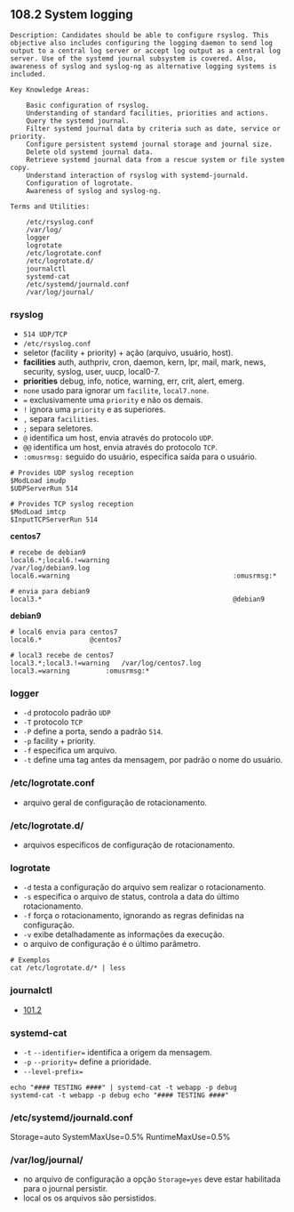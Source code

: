 ## 108.2 System logging

```
Description: Candidates should be able to configure rsyslog. This objective also includes configuring the logging daemon to send log output to a central log server or accept log output as a central log server. Use of the systemd journal subsystem is covered. Also, awareness of syslog and syslog-ng as alternative logging systems is included.

Key Knowledge Areas:

    Basic configuration of rsyslog.
    Understanding of standard facilities, priorities and actions.
    Query the systemd journal.
    Filter systemd journal data by criteria such as date, service or priority.
    Configure persistent systemd journal storage and journal size.
    Delete old systemd journal data.
    Retrieve systemd journal data from a rescue system or file system copy.
    Understand interaction of rsyslog with systemd-journald.
    Configuration of logrotate.
    Awareness of syslog and syslog-ng.

Terms and Utilities:

    /etc/rsyslog.conf
    /var/log/
    logger
    logrotate
    /etc/logrotate.conf
    /etc/logrotate.d/
    journalctl
    systemd-cat
    /etc/systemd/journald.conf
    /var/log/journal/

```

### rsyslog

* `514 UDP/TCP`
* `/etc/rsyslog.conf`
* seletor (facility + priority) + ação (arquivo, usuário, host).
* **facilities** auth, authpriv, cron, daemon, kern, lpr, mail, mark, news, security, syslog, user, uucp, local0-7.
* **priorities** debug, info, notice, warning, err, crit, alert, emerg.
* `none` usado para ignorar um `facilite`, `local7.none`.
* `=` exclusivamente uma `priority` e não os demais.
* `!` ignora uma `priority` e as superiores.
* `,` separa `facilities`.
* `;` separa seletores.
* `@` identifica um host, envia através do protocolo `UDP`.
* `@@` identifica um host, envia através do protocolo `TCP`.
* `:omusrmsg:` seguido do usuário, especifica saída para o usuário.

```
# Provides UDP syslog reception
$ModLoad imudp
$UDPServerRun 514

# Provides TCP syslog reception
$ModLoad imtcp
$InputTCPServerRun 514
```

**centos7**
```
# recebe de debian9
local6.*;local6.!=warning                               /var/log/debian9.log
local6.=warning                                         :omusrmsg:*

# envia para debian9
local3.*                                                @debian9
```

**debian9**
```
# local6 envia para centos7
local6.*			@centos7

# local3 recebe de centos7
local3.*;local3.!=warning	/var/log/centos7.log
local3.=warning			:omusrmsg:*
```

### logger

* `-d` protocolo padrão `UDP`
* `-T` protocolo `TCP`
* `-P` define a porta, sendo a padrão `514`.
* `-p` facility + priority.
* `-f` especifica um arquivo.
* `-t` define uma tag antes da mensagem, por padrão o nome do usuário.

### /etc/logrotate.conf

* arquivo geral de configuração de rotacionamento.

### /etc/logrotate.d/

* arquivos específicos de configuração de rotacionamento.

### logrotate

* `-d` testa a configuração do arquivo sem realizar o rotacionamento.
* `-s` especifica o arquivo de status, controla a data do último rotacionamento.
* `-f` força o rotacionamento, ignorando as regras definidas na configuração.
* `-v` exibe detalhadamente as informações da execução.
* o arquivo de configuração é o último parâmetro.

```shell
# Exemplos
cat /etc/logrotate.d/* | less
```

### journalctl

* [101.2](../objective1/101.2.md)

### systemd-cat

* `-t` `--identifier=` identifica a origem da mensagem.
* `-p` `--priority=` define a prioridade.
* `--level-prefix=`

```shell
echo "#### TESTING ####" | systemd-cat -t webapp -p debug
systemd-cat -t webapp -p debug echo "#### TESTING ####"
```

### /etc/systemd/journald.conf

Storage=auto
SystemMaxUse=0.5%
RuntimeMaxUse=0.5%

### /var/log/journal/

* no arquivo de configuração a opção `Storage=yes` deve estar habilitada para o journal persistir.
* local os os arquivos são persistidos.
